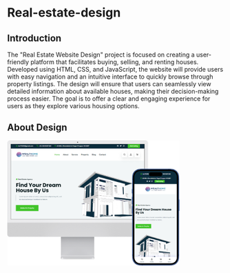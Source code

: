 # Real-estate-design

<h2>Introduction</h2>
<p>The "Real Estate Website Design" project is focused on creating a user-friendly platform that facilitates buying, selling, and renting houses. Developed using HTML, CSS, and JavaScript, the website will provide users with easy navigation and an intuitive interface to quickly browse through property listings. The design will ensure that users can seamlessly view detailed information about available houses, making their decision-making process easier. The goal is to offer a clear and engaging experience for users as they explore various housing options.</p>

<h2>About Design</h2>
<img src="phone and desktop.png" width=400px align-items="center">
